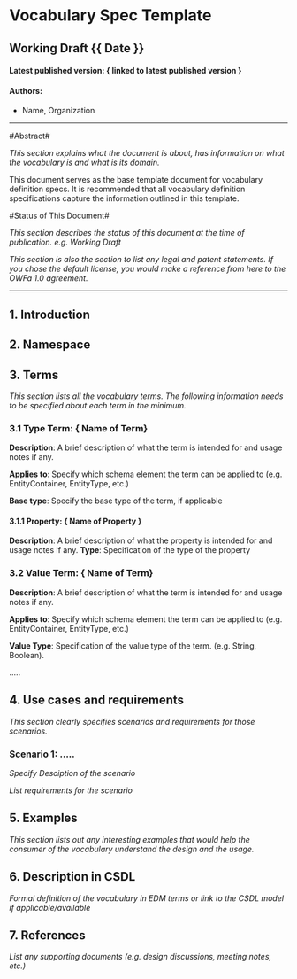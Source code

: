 # Vocabulary Spec Template #
## Working Draft {{ Date }} ##

#### Latest published version: { linked to latest published version } ####
#### Authors: ####

- Name, Organization


----------

#Abstract#

*This section explains what the document is about, has information on what the vocabulary is and what is its domain.*

This document serves as the base template document for vocabulary definition specs. It is recommended that all vocabulary definition specifications capture the information outlined in this template.

#Status of This Document#

*This section describes the status of this document at the time of publication. e.g. Working Draft*

*This section is also the section to list any legal and patent statements. If you chose the default license, you would make a reference from here to the OWFa 1.0 agreement.*


----------


## 1. Introduction ##

## 2. Namespace ##

## 3. Terms ##

*This section lists all the vocabulary terms. The following information needs to be specified about each term in the minimum.*

### 3.1 Type Term: { Name of Term} ###

**Description**: A brief description of what the term is intended for and usage notes if any.

**Applies to**: Specify which schema element the term can be applied to (e.g. EntityContainer, EntityType, etc.)

**Base type**: Specify the base type of the term, if applicable

#### 3.1.1 Property: { Name of Property } ####

**Description**: A brief description of what the property is intended for and usage notes if any.
**Type**: Specification of the type of the property


### 3.2 Value Term: { Name of Term} ###

**Description**: A brief description of what the term is intended for and usage notes if any.

**Applies to**: Specify which schema element the term can be applied to (e.g. EntityContainer, EntityType, etc.)

**Value Type**: Specification of the value type of the term. (e.g. String, Boolean).

.....

## 4. Use cases and requirements ##

*This section clearly specifies scenarios and requirements for those scenarios.* 

### Scenario 1: ..... ###

*Specify Desciption of the scenario*

*List requirements for the scenario*
 
## 5. Examples ##

*This section lists out any interesting examples that would help the consumer of the vocabulary understand the design and the usage.*

## 6. Description in CSDL ##

*Formal definition of the vocabulary in EDM terms or link to the CSDL model if applicable/available*

## 7. References ##

*List any supporting documents (e.g. design discussions, meeting notes, etc.)*
